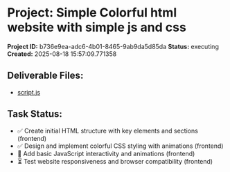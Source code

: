 # Project: Simple Colorful html website with simple js and css

**Project ID:** b736e9ea-adc6-4b01-8465-9ab9da5d85da
**Status:** executing
**Created:** 2025-08-18 15:57:09.771358

## Deliverable Files:
- [script.js](./deliverables\script.js)

## Task Status:
- ✅ Create initial HTML structure with key elements and sections (frontend)
- ✅ Design and implement colorful CSS styling with animations (frontend)
- 🔄 Add basic JavaScript interactivity and animations (frontend)
- ⏳ Test website responsiveness and browser compatibility (frontend)
